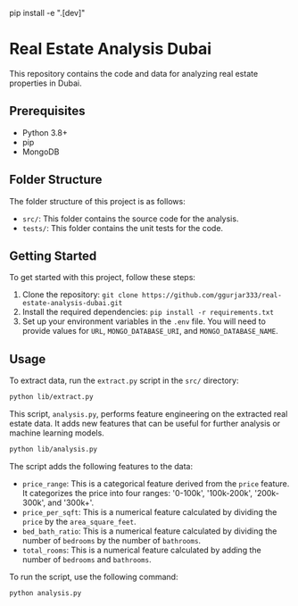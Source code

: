 pip install -e ".[dev]"

# Real Estate Analysis Dubai

This repository contains the code and data for analyzing real estate properties in Dubai.

## Prerequisites

- Python 3.8+
- pip
- MongoDB

## Folder Structure

The folder structure of this project is as follows:

- `src/`: This folder contains the source code for the analysis.
- `tests/`: This folder contains the unit tests for the code.

## Getting Started

To get started with this project, follow these steps:

1. Clone the repository: `git clone https://github.com/ggurjar333/real-estate-analysis-dubai.git`
2. Install the required dependencies: `pip install -r requirements.txt`
3. Set up your environment variables in the `.env` file. You will need to provide values for `URL`, `MONGO_DATABASE_URI`, and `MONGO_DATABASE_NAME`.

## Usage

To extract data, run the `extract.py` script in the `src/` directory:

```sh
python lib/extract.py
``````

This script, `analysis.py`, performs feature engineering on the extracted real estate data. It adds new features that can be useful for further analysis or machine learning models.
```sh
python lib/analysis.py
```
The script adds the following features to the data:

- `price_range`: This is a categorical feature derived from the `price` feature. It categorizes the price into four ranges: '0-100k', '100k-200k', '200k-300k', and '300k+'.
- `price_per_sqft`: This is a numerical feature calculated by dividing the `price` by the `area_square_feet`.
- `bed_bath_ratio`: This is a numerical feature calculated by dividing the number of `bedrooms` by the number of `bathrooms`.
- `total_rooms`: This is a numerical feature calculated by adding the number of `bedrooms` and `bathrooms`.

To run the script, use the following command:

```sh
python analysis.py
